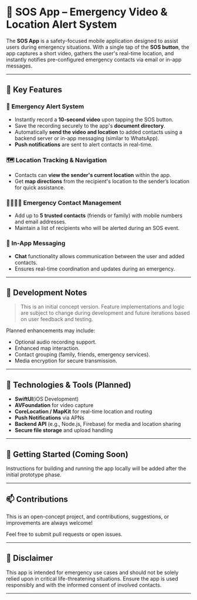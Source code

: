 # 🚨 SOS App – Emergency Video & Location Alert System

The **SOS App** is a safety-focused mobile application designed to assist users during emergency situations. With a single tap of the **SOS button**, the app captures a short video, gathers the user's real-time location, and instantly notifies pre-configured emergency contacts via email or in-app messages.

---

## 📱 Key Features

### 🔴 Emergency Alert System
- Instantly record a **10-second video** upon tapping the SOS button.
- Save the recording securely to the app's **document directory**.
- Automatically **send the video and location** to added contacts using a backend server or in-app messaging (similar to WhatsApp).
- **Push notifications** are sent to alert contacts in real-time.

### 🗺️ Location Tracking & Navigation
- Contacts can **view the sender's current location** within the app.
- Get **map directions** from the recipient's location to the sender’s location for quick assistance.

### 👨‍👩‍👧‍👦 Emergency Contact Management
- Add up to **5 trusted contacts** (friends or family) with mobile numbers and email addresses.
- Maintain a list of recipients who will be alerted during an SOS event.

### 💬 In-App Messaging
- **Chat** functionality allows communication between the user and added contacts.
- Ensures real-time coordination and updates during an emergency.

---

## 🔧 Development Notes

> This is an initial concept version. Feature implementations and logic are subject to change during development and future iterations based on user feedback and testing.

Planned enhancements may include:
- Optional audio recording support.
- Enhanced map interaction.
- Contact grouping (family, friends, emergency services).
- Media encryption for secure transmission.

---

## 📂 Technologies & Tools (Planned)
- **SwiftUI**(iOS Development)
- **AVFoundation** for video capture
- **CoreLocation / MapKit** for real-time location and routing
- **Push Notifications** via APNs
- **Backend API** (e.g., Node.js, Firebase) for media and location sharing
- **Secure file storage** and upload handling

---

## 🚀 Getting Started (Coming Soon)

Instructions for building and running the app locally will be added after the initial prototype phase.

---

## 📫 Contributions

This is an open-concept project, and contributions, suggestions, or improvements are always welcome!

Feel free to submit pull requests or open issues.

---

## 📌 Disclaimer

This app is intended for emergency use cases and should not be solely relied upon in critical life-threatening situations. Ensure the app is used responsibly and with the informed consent of involved contacts.

---
